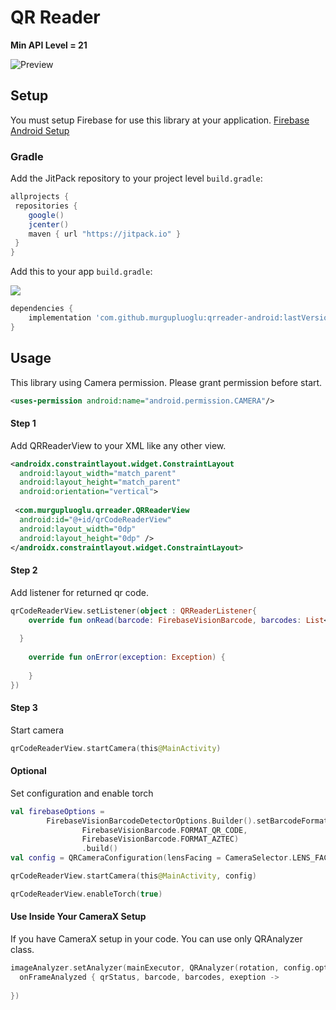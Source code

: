 
# QR Reader

**Min API Level = 21**

![Preview](https://github.com/murgupluoglu/qrreader-android/blob/master/github/sample.gif)
## Setup

You must setup Firebase for use this library at your application. 
[Firebase Android Setup](https://firebase.google.com/docs/android/setup)

### Gradle

Add the JitPack repository to your project level `build.gradle`:

```groovy
allprojects {
 repositories {
    google()
    jcenter()
    maven { url "https://jitpack.io" }
 }
}
```

Add this to your app `build.gradle`:

[![](https://jitpack.io/v/murgupluoglu/qrreader-android.svg)](https://jitpack.io/#murgupluoglu/qrreader-android)

```groovy
dependencies {
	implementation 'com.github.murgupluoglu:qrreader-android:lastVersion'
}
```

## Usage

This library using Camera permission. Please grant permission before start. 

```xml
<uses-permission android:name="android.permission.CAMERA"/>
```

#### Step 1

Add QRReaderView to your XML like any other view.

```xml
<androidx.constraintlayout.widget.ConstraintLayout 
  android:layout_width="match_parent"  
  android:layout_height="match_parent"  
  android:orientation="vertical">  
  
 <com.murgupluoglu.qrreader.QRReaderView  
  android:id="@+id/qrCodeReaderView"  
  android:layout_width="0dp"  
  android:layout_height="0dp" />
</androidx.constraintlayout.widget.ConstraintLayout>
```

#### Step 2
Add listener for returned qr code.
```kotlin
qrCodeReaderView.setListener(object : QRReaderListener{  
    override fun onRead(barcode: FirebaseVisionBarcode, barcodes: List<FirebaseVisionBarcode>) {  
        
  }  
  
    override fun onError(exception: Exception) {  
        
    }  
})
```
#### Step 3
Start camera
```kotlin
qrCodeReaderView.startCamera(this@MainActivity)
```

#### Optional
Set configuration and enable torch
```kotlin
val firebaseOptions =  
        FirebaseVisionBarcodeDetectorOptions.Builder().setBarcodeFormats(  
                FirebaseVisionBarcode.FORMAT_QR_CODE,  
                FirebaseVisionBarcode.FORMAT_AZTEC)  
                .build()  
val config = QRCameraConfiguration(lensFacing = CameraSelector.LENS_FACING_FRONT, options = firebaseOptions)

qrCodeReaderView.startCamera(this@MainActivity, config)

qrCodeReaderView.enableTorch(true)
```

#### Use Inside Your CameraX Setup
If you have CameraX setup in your code. You can use only QRAnalyzer class.
```kotlin
imageAnalyzer.setAnalyzer(mainExecutor, QRAnalyzer(rotation, config.options).apply {  
  onFrameAnalyzed { qrStatus, barcode, barcodes, exeption ->  
  
})
```
